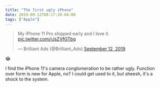 ```yaml
---
title: "The first ugly iPhone"
date: 2019-09-12T08:17:20-04:00
tags: ["Apple"]
---
```


<blockquote class="twitter-tweet"><p lang="en" dir="ltr">My iPhone 11 Pro shipped early and I love it. <a href="https://t.co/rJsZVfGTbq">pic.twitter.com/rJsZVfGTbq</a></p>&mdash; Brilliant Ads (@Brilliant_Ads) <a href="https://twitter.com/Brilliant_Ads/status/1172049002948431872?ref_src=twsrc%5Etfw">September 12, 2019</a></blockquote> <script async src="https://platform.twitter.com/widgets.js" charset="utf-8"></script>

😂

I find the iPhone 11's camera conglomeration to be rather ugly. Function over form is new for Apple, no? I could get used to it, but sheesh, it's a shock to the system.
